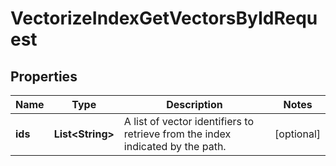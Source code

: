 

# VectorizeIndexGetVectorsByIdRequest


## Properties

| Name | Type | Description | Notes |
|------------ | ------------- | ------------- | -------------|
|**ids** | **List&lt;String&gt;** | A list of vector identifiers to retrieve from the index indicated by the path. |  [optional] |



